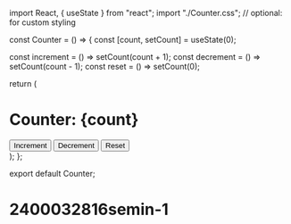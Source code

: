 import React, { useState } from "react";
import "./Counter.css"; // optional: for custom styling

const Counter = () => {
  const [count, setCount] = useState(0);

  const increment = () => setCount(count + 1);
  const decrement = () => setCount(count - 1);
  const reset = () => setCount(0);

  return (
    <div className="counter-container">
      <h1>Counter: {count}</h1>
      <div className="button-group">
        <button className="btn increment" onClick={increment}>Increment</button>
        <button className="btn decrement" onClick={decrement}>Decrement</button>
        <button className="btn reset" onClick={reset}>Reset</button>
      </div>
    </div>
  );
};

export default Counter;
# 2400032816semin-1

